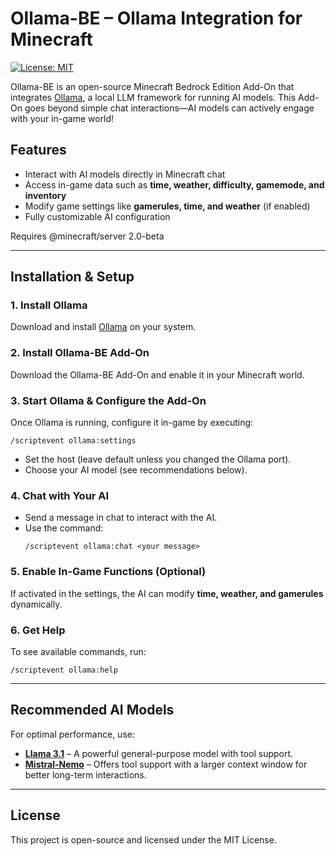 # Ollama-BE – Ollama Integration for Minecraft

[![License: MIT](https://img.shields.io/badge/License-MIT-yellow.svg)](https://opensource.org/licenses/MIT)

Ollama-BE is an open-source Minecraft Bedrock Edition Add-On that integrates [Ollama](https://ollama.com/), a local LLM framework for running AI models.
This Add-On goes beyond simple chat interactions—AI models can actively engage with your in-game world!

## Features

- Interact with AI models directly in Minecraft chat
- Access in-game data such as **time, weather, difficulty, gamemode, and inventory**
- Modify game settings like **gamerules, time, and weather** (if enabled)
- Fully customizable AI configuration

Requires @minecraft/server 2.0-beta

---

## Installation & Setup

### 1. Install Ollama

Download and install [Ollama](https://ollama.com/) on your system.

### 2. Install Ollama-BE Add-On

Download the Ollama-BE Add-On and enable it in your Minecraft world.

### 3. Start Ollama & Configure the Add-On

Once Ollama is running, configure it in-game by executing:

```mcfunction
/scriptevent ollama:settings
```

- Set the host (leave default unless you changed the Ollama port).
- Choose your AI model (see recommendations below).

### 4. Chat with Your AI

- Send a message in chat to interact with the AI.
- Use the command:
  ```mcfunction
  /scriptevent ollama:chat <your message>
  ```

### 5. Enable In-Game Functions (Optional)

If activated in the settings, the AI can modify **time, weather, and gamerules** dynamically.

### 6. Get Help

To see available commands, run:

```mcfunction
/scriptevent ollama:help
```

---

## Recommended AI Models

For optimal performance, use:

- **[Llama 3.1](https://ollama.com/library/llama3.1)** – A powerful general-purpose model with tool support.
- **[Mistral-Nemo](https://ollama.com/library/mistral-nemo)** – Offers tool support with a larger context window for better long-term interactions.

---

## License

This project is open-source and licensed under the MIT License.
